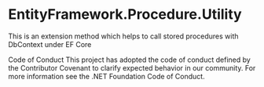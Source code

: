 # EntityFramework.Procedure.Utility
This is an extension method which helps to call stored procedures with DbContext under EF Core

Code of Conduct
This project has adopted the code of conduct defined by the Contributor Covenant to clarify expected behavior in our community. For more information see the .NET Foundation Code of Conduct.
